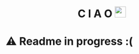 <h1 align="center"> C I A O <img src="https://github.com/TheDudeThatCode/TheDudeThatCode/blob/master/Assets/Hi.gif" width="29px"></h1>
<h1> ⚠️ Readme in progress :( <h1>
<!-- <p>
  <img src="https://img.shields.io/badge/html5-%23E34F26.svg?style=for-the-badge&logo=html5&logoColor=white">
</p> -->
<!-- <p style=style="display: flex; justify-content: space-evenly; flex-wrap: wrap;" align=center>
  <img src="https://github-readme-streak-stats.herokuapp.com?user=udith51&theme=leafy&date_format=M%20j%5B%2C%20Y%5D">
  <img src="https://github-readme-stats.vercel.app/api?username=udith51&show_icons=true&theme=dracula&count_private=true&hide=stars">
  <img src="https://github-readme-stats.vercel.app/api/top-langs/?username=anuraghazra&layout=dracula">
</p>
😉
<h3>🎯 Projects </h3>
<p style=style="display: flex; justify-content: space-evenly; flex-wrap: wrap;" align=center>
  <a href="https://github.com/udith51/Docsapp" >
    <img align="center" src="https://github-readme-stats.vercel.app/api/pin/?username=udith51&repo=Docsapp&theme=tokyonight"/>
  </a>
  <a href="https://github.com/udith51/ijrt">
    <img align="center" src="https://github-readme-stats.vercel.app/api/pin/?username=udith51&repo=ijrt&theme=tokyonight" />
  </a>
  <a href="https://github.com/udith51/revster">
    <img align="center" src="https://github-readme-stats.vercel.app/api/pin/?username=udith51&repo=revster&theme=tokyonight"/>
  </a>
</p>

<h3>🎯 Open Source Contribution</h3>
<p align=center>
  <a href="https://github.com/udith51/Student-portal">
    <img align="center" src="https://github-readme-stats.vercel.app/api/pin/?username=udith51&repo=Student-portal&theme=tokyonight" />
  </a>
</p>  

<h3>🎯 Hack-a-thons</h3>
<p style=style="display: flex; justify-content: space-evenly; flex-wrap: wrap;" align=center>
  <a href="https://github.com/udith51/Eventour" >
    <img align="center" src="https://github-readme-stats.vercel.app/api/pin/?username=udith51&repo=eventour&theme=tokyonight"/>
  </a>
  <a href="https://github.com/udith51/vokal">
    <img align="center" src="https://github-readme-stats.vercel.app/api/pin/?username=udith51&repo=vokal&theme=tokyonight" />
  </a>
</p>  -->
<!--
**udith51/udith51** is a ✨ _special_ ✨ repository because its `README.md` (this file) appears on your GitHub profile.

Here are some ideas to get you started:

- 🔭 I’m currently working on ...
- 🌱 I’m currently learning ...
- 👯 I’m looking to collaborate on ...
- 🤔 I’m looking for help with ...
- 💬 Ask me about ...
- 📫 How to reach me: ...
- 😄 Pronouns: ...
- ⚡ Fun fact: ...
-->
